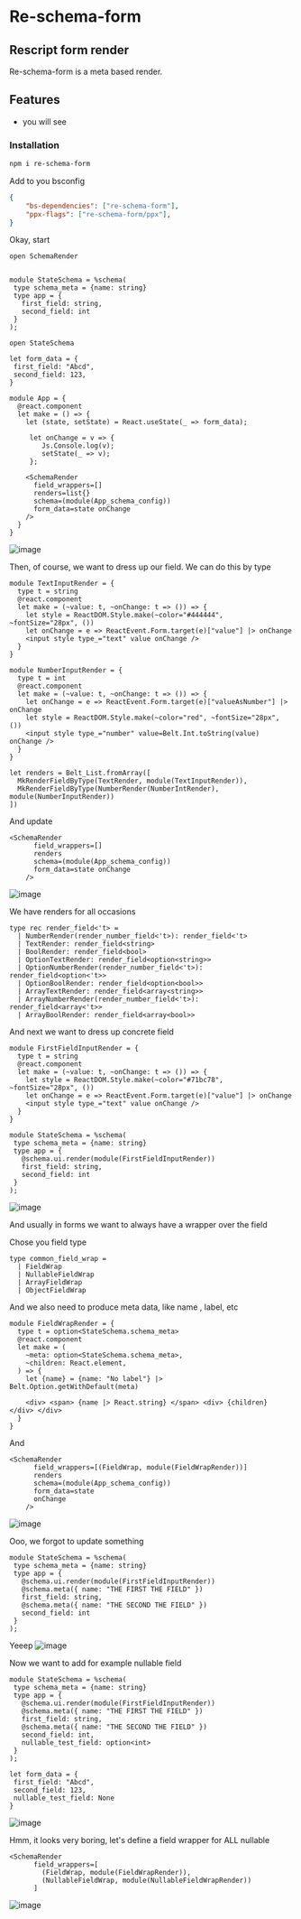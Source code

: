 # Re-schema-form
## Rescript form render

Re-schema-form is a meta based render.

## Features

- you will see

### Installation

```sh
npm i re-schema-form
```
Add to you bsconfig

```json
{
    "bs-dependencies": ["re-schema-form"],
    "ppx-flags": ["re-schema-form/ppx"],
}
```

Okay, start

```
open SchemaRender


module StateSchema = %schema(
 type schema_meta = {name: string}
 type app = {
   first_field: string,
   second_field: int
 }
);

open StateSchema

let form_data = {
 first_field: "Abcd",
 second_field: 123,
}

module App = {
  @react.component
  let make = () => {
    let (state, setState) = React.useState(_ => form_data);

     let onChange = v => {
        Js.Console.log(v);
        setState(_ => v);
     };

    <SchemaRender
      field_wrappers=[]
      renders=list{}
      schema=(module(App_schema_config))
      form_data=state onChange
    />
  }
}
```
![image](https://i.ibb.co/nf7by36/2021-07-21-09-52-58.png)

Then, of course, we want to dress up our field.
We can do this by type
```
module TextInputRender = {
  type t = string
  @react.component
  let make = (~value: t, ~onChange: t => ()) => {
    let style = ReactDOM.Style.make(~color="#444444", ~fontSize="28px", ())
    let onChange = e => ReactEvent.Form.target(e)["value"] |> onChange
    <input style type_="text" value onChange />
  }
}

module NumberInputRender = {
  type t = int
  @react.component
  let make = (~value: t, ~onChange: t => ()) => {
    let onChange = e => ReactEvent.Form.target(e)["valueAsNumber"] |> onChange
    let style = ReactDOM.Style.make(~color="red", ~fontSize="28px", ())
    <input style type_="number" value=Belt.Int.toString(value) onChange />
  }
}

let renders = Belt_List.fromArray([
  MkRenderFieldByType(TextRender, module(TextInputRender)),
  MkRenderFieldByType(NumberRender(NumberIntRender), module(NumberInputRender))
])
```

And update

```
<SchemaRender
      field_wrappers=[]
      renders
      schema=(module(App_schema_config))
      form_data=state onChange
    />
```

![image](https://i.ibb.co/ZJcdWn0/2021-07-21-09-58-51.png)

We have renders for all occasions

```
type rec render_field<'t> =
  | NumberRender(render_number_field<'t>): render_field<'t>
  | TextRender: render_field<string>
  | BoolRender: render_field<bool>
  | OptionTextRender: render_field<option<string>>
  | OptionNumberRender(render_number_field<'t>): render_field<option<'t>>
  | OptionBoolRender: render_field<option<bool>>
  | ArrayTextRender: render_field<array<string>>
  | ArrayNumberRender(render_number_field<'t>): render_field<array<'t>>
  | ArrayBoolRender: render_field<array<bool>>
```  

And next we want to dress up concrete field

```
module FirstFieldInputRender = {
  type t = string
  @react.component
  let make = (~value: t, ~onChange: t => ()) => {
    let style = ReactDOM.Style.make(~color="#71bc78", ~fontSize="28px", ())
    let onChange = e => ReactEvent.Form.target(e)["value"] |> onChange
    <input style type_="text" value onChange />
  }
}

module StateSchema = %schema(
 type schema_meta = {name: string}
 type app = {
   @schema.ui.render(module(FirstFieldInputRender))
   first_field: string,
   second_field: int
 }
);
```

![image](https://i.ibb.co/J3vcPJm/2021-07-21-10-03-34.png)

And usually in forms we want to always have a wrapper over the field

Chose you field type

```
type common_field_wrap =
  | FieldWrap
  | NullableFieldWrap
  | ArrayFieldWrap
  | ObjectFieldWrap
```

And we also need to produce meta data, like name , label, etc

```
module FieldWrapRender = {
  type t = option<StateSchema.schema_meta>
  @react.component
  let make = (
    ~meta: option<StateSchema.schema_meta>,
    ~children: React.element,
  ) => {
    let {name} = {name: "No label"} |> Belt.Option.getWithDefault(meta)

    <div> <span> {name |> React.string} </span> <div> {children} </div> </div>
  }
}
```

And
```
<SchemaRender
      field_wrappers=[(FieldWrap, module(FieldWrapRender))]
      renders
      schema=(module(App_schema_config))
      form_data=state
      onChange
    />
```

![image](https://i.ibb.co/M8MVfyJ/2021-07-21-10-30-19.png)

Ooo, we forgot to update something

```
module StateSchema = %schema(
 type schema_meta = {name: string}
 type app = {
   @schema.ui.render(module(FirstFieldInputRender))
   @schema.meta({ name: "THE FIRST THE FIELD" })
   first_field: string,
   @schema.meta({ name: "THE SECOND THE FIELD" })
   second_field: int
 }
);
```
Yeeep
![image](https://i.ibb.co/9tVQ2zF/2021-07-21-10-32-52.png)

Now we want to add for example nullable field

```
module StateSchema = %schema(
 type schema_meta = {name: string}
 type app = {
   @schema.ui.render(module(FirstFieldInputRender))
   @schema.meta({ name: "THE FIRST THE FIELD" })
   first_field: string,
   @schema.meta({ name: "THE SECOND THE FIELD" })
   second_field: int,
   nullable_test_field: option<int>
 }
);

let form_data = {
 first_field: "Abcd",
 second_field: 123,
 nullable_test_field: None
}
```

![image](https://i.ibb.co/D9wXhhW/2021-07-21-10-35-35.png)

Hmm, it looks very boring, let's define a field wrapper for ALL nullable

```
<SchemaRender
      field_wrappers=[
        (FieldWrap, module(FieldWrapRender)),
        (NullableFieldWrap, module(NullableFieldWrapRender))
      ]
```
![image](https://i.ibb.co/nmH1hW1/2021-07-21-10-38-17.png)
    


    
